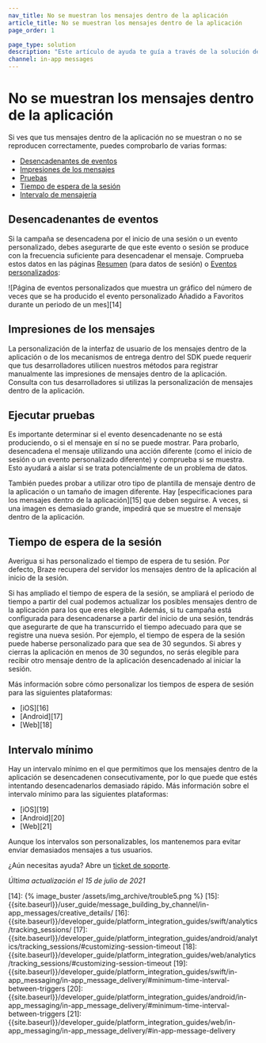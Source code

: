 ```yaml
---
nav_title: No se muestran los mensajes dentro de la aplicación
article_title: No se muestran los mensajes dentro de la aplicación
page_order: 1

page_type: solution
description: "Este artículo de ayuda te guía a través de la solución de problemas con mensajes dentro de la aplicación que no se muestran o no se representan correctamente."
channel: in-app messages
---
```


# No se muestran los mensajes dentro de la aplicación

Si ves que tus mensajes dentro de la aplicación no se muestran o no se reproducen correctamente, puedes comprobarlo de varias formas:

* [Desencadenantes de eventos](#event-triggers)
* [Impresiones de los mensajes](#message-impressions)
* [Pruebas](#run-tests)
* [Tiempo de espera de la sesión](#session-timeout)
* [Intervalo de mensajería](#minimum-interval)

## Desencadenantes de eventos

Si la campaña se desencadena por el inicio de una sesión o un evento personalizado, debes asegurarte de que este evento o sesión se produce con la frecuencia suficiente para desencadenar el mensaje. Comprueba estos datos en las páginas [Resumen][1] (para datos de sesión) o [Eventos personalizados][2]:

![Página de eventos personalizados que muestra un gráfico del número de veces que se ha producido el evento personalizado Añadido a Favoritos durante un periodo de un mes][14]

## Impresiones de los mensajes

La personalización de la interfaz de usuario de los mensajes dentro de la aplicación o de los mecanismos de entrega dentro del SDK puede requerir que tus desarrolladores utilicen nuestros métodos para registrar manualmente las impresiones de mensajes dentro de la aplicación. Consulta con tus desarrolladores si utilizas la personalización de mensajes dentro de la aplicación.

## Ejecutar pruebas

Es importante determinar si el evento desencadenante no se está produciendo, o si el mensaje en sí no se puede mostrar. Para probarlo, desencadena el mensaje utilizando una acción diferente (como el inicio de sesión o un evento personalizado diferente) y comprueba si se muestra. Esto ayudará a aislar si se trata potencialmente de un problema de datos.

También puedes probar a utilizar otro tipo de plantilla de mensaje dentro de la aplicación o un tamaño de imagen diferente. Hay [especificaciones para los mensajes dentro de la aplicación][15] que deben seguirse. A veces, si una imagen es demasiado grande, impedirá que se muestre el mensaje dentro de la aplicación.

## Tiempo de espera de la sesión

Averigua si has personalizado el tiempo de espera de tu sesión. Por defecto, Braze recupera del servidor los mensajes dentro de la aplicación al inicio de la sesión.

Si has ampliado el tiempo de espera de la sesión, se ampliará el periodo de tiempo a partir del cual podemos actualizar los posibles mensajes dentro de la aplicación para los que eres elegible. Además, si tu campaña está configurada para desencadenarse a partir del inicio de una sesión, tendrás que asegurarte de que ha transcurrido el tiempo adecuado para que se registre una nueva sesión. Por ejemplo, el tiempo de espera de la sesión puede haberse personalizado para que sea de 30 segundos. Si abres y cierras la aplicación en menos de 30 segundos, no serás elegible para recibir otro mensaje dentro de la aplicación desencadenado al iniciar la sesión. 

Más información sobre cómo personalizar los tiempos de espera de sesión para las siguientes plataformas:
* [iOS][16]
* [Android][17]
* [Web][18]

## Intervalo mínimo

Hay un intervalo mínimo en el que permitimos que los mensajes dentro de la aplicación se desencadenen consecutivamente, por lo que puede que estés intentando desencadenarlos demasiado rápido. Más información sobre el intervalo mínimo para las siguientes plataformas: 
* [iOS][19]
* [Android][20]
* [Web][21]

Aunque los intervalos son personalizables, los mantenemos para evitar enviar demasiados mensajes a tus usuarios.

¿Aún necesitas ayuda? Abre un [ticket de soporte]({{site.baseurl}}/braze_support/).

_Última actualización el 15 de julio de 2021_

[1]: {{site.baseurl}}/user_guide/data_and_analytics/analytics/understanding_your_app_usage_data/#understanding-your-app-usage-data
[2]: {{site.baseurl}}/user_guide/data_and_analytics/configuring_reporting/#configuring-reporting
[14]: {% image_buster /assets/img_archive/trouble5.png %}
[15]: {{site.baseurl}}/user_guide/message_building_by_channel/in-app_messages/creative_details/
[16]: {{site.baseurl}}/developer_guide/platform_integration_guides/swift/analytics/tracking_sessions/
[17]: {{site.baseurl}}/developer_guide/platform_integration_guides/android/analytics/tracking_sessions/#customizing-session-timeout
[18]: {{site.baseurl}}/developer_guide/platform_integration_guides/web/analytics/tracking_sessions/#customizing-session-timeout
[19]: {{site.baseurl}}/developer_guide/platform_integration_guides/swift/in-app_messaging/in-app_message_delivery/#minimum-time-interval-between-triggers
[20]: {{site.baseurl}}/developer_guide/platform_integration_guides/android/in-app_messaging/in-app_message_delivery/#minimum-time-interval-between-triggers
[21]: {{site.baseurl}}/developer_guide/platform_integration_guides/web/in-app_messaging/in-app_message_delivery/#in-app-message-delivery
